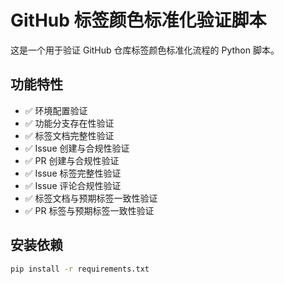 <!--
 * @Author: error: error: git config user.name & please set dead value or install git && error: git config user.email & please set dead value or install git & please set dead value or install git
 * @Date: 2025-09-16 10:54:51
 * @LastEditors: error: error: git config user.name & please set dead value or install git && error: git config user.email & please set dead value or install git & please set dead value or install git
 * @LastEditTime: 2025-09-16 10:55:00
 * @FilePath: \github\team-project-management\README.md
 * @Description: 这是默认设置,请设置`customMade`, 打开koroFileHeader查看配置 进行设置: https://github.com/OBKoro1/koro1FileHeader/wiki/%E9%85%8D%E7%BD%AE
-->
# GitHub 标签颜色标准化验证脚本

这是一个用于验证 GitHub 仓库标签颜色标准化流程的 Python 脚本。

## 功能特性

- ✅ 环境配置验证
- ✅ 功能分支存在性验证  
- ✅ 标签文档完整性验证
- ✅ Issue 创建与合规性验证
- ✅ PR 创建与合规性验证
- ✅ Issue 标签完整性验证
- ✅ Issue 评论合规性验证
- ✅ 标签文档与预期标签一致性验证
- ✅ PR 标签与预期标签一致性验证

## 安装依赖

```bash
pip install -r requirements.txt